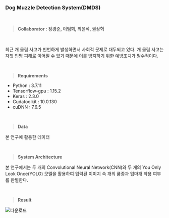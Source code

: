 ### Dog Muzzle Detection System(DMDS)

<br />

> **Collaborator : 장경준, 이범희, 최윤석, 권상혁**

<br />

최근 개 물림 사고가 빈번하게 발생하면서 사회적 문제로 대두되고 있다. 개 물림 사고는 자칫 인명 피해로 이어질 수 있기 때문에 이를 방지하기 위한 예방조치가 필수적이다.

<br />

> **Requirements**

* Python : 3.7.11
* Tensorflow-gpu : 1.15.2
* Keras : 2.3.0
* Cudatoolkit : 10.0.130
* cuDNN : 7.6.5

<br />

> **Data**

본 연구에 활용한 데이터

<br />


> **System Architecture**

본 연구에서는 두 개의 Convolutional Neural Network(CNN)와 두 개의 You Only Look Once(YOLO) 모델을 활용하여 입력된 이미지 속 개의 품종과 입마개 착용 여부를 판별한다.

<br />

> **Result**

![다운로드](https://user-images.githubusercontent.com/77565332/131991397-3aeeabd8-9320-44c8-9c8d-04ec2301927e.png)
